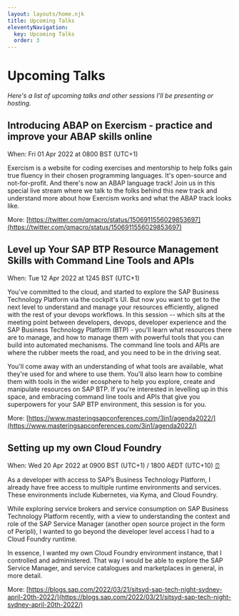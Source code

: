 ```yaml
---
layout: layouts/home.njk
title: Upcoming Talks
eleventyNavigation:
  key: Upcoming Talks
  order: 3
---
```


# Upcoming Talks

_Here's a list of upcoming talks and other sessions I'll be presenting or hosting._

## Introducing ABAP on Exercism - practice and improve your ABAP skills online

When: Fri 01 Apr 2022 at 0800 BST (UTC+1)

Exercism is a website for coding exercises and mentorship to help folks gain true fluency in their chosen programming languages. It's open-source and not-for-profit. And there's now an ABAP language track! Join us in this special live stream where we talk to the folks behind this new track and understand more about how Exercism works and what the ABAP track looks like.

More: [https://twitter.com/qmacro/status/1506911556029853697](https://twitter.com/qmacro/status/1506911556029853697)

## Level up Your SAP BTP Resource Management Skills with Command Line Tools and APIs

When: Tue 12 Apr 2022 at 1245 BST (UTC+1)

You've committed to the cloud, and started to explore the SAP Business Technology Platform via the cockpit's UI. But now you want to get to the next level to understand and manage your resources efficiently, aligned with the rest of your devops workflows. In this session -- which sits at the meeting point between developers, devops, developer experience and the SAP Business Technology Platform (BTP) - you'll learn what resources there are to manage, and how to manage them with powerful tools that you can build into automated mechanisms. The command line tools and APIs are where the rubber meets the road, and you need to be in the driving seat.

You'll come away with an understanding of what tools are available, what they're used for and where to use them. You'll also learn how to combine them with tools in the wider ecosphere to help you explore, create and manipulate resources on SAP BTP. If you're interested in levelling up in this space, and embracing command line tools and APIs that give you superpowers for your SAP BTP environment, this session is for you.

More: [https://www.masteringsapconferences.com/3in1/agenda2022/](https://www.masteringsapconferences.com/3in1/agenda2022/)

## Setting up my own Cloud Foundry

When: Wed 20 Apr 2022 at 0900 BST (UTC+1) / 1800 AEDT (UTC+10) [⏰](https://www.timeanddate.com/worldclock/converter.html?iso=20220420T080000&p1=302&p2=240)

As a developer with access to SAP’s Business Technology Platform, I already have free access to multiple runtime environments and services. These environments include Kubernetes, via Kyma, and Cloud Foundry.

While exploring service brokers and service consumption on SAP Business Technology Platform recently, with a view to understanding the context and role of the SAP Service Manager (another open source project in the form of Peripli), I wanted to go beyond the developer level access I had to a Cloud Foundry runtime.

In essence, I wanted my own Cloud Foundry environment instance, that I controlled and administered. That way I would be able to explore the SAP Service Manager, and service catalogues and marketplaces in general, in more detail.

More: [https://blogs.sap.com/2022/03/21/sitsyd-sap-tech-night-sydney-april-20th-2022/](https://blogs.sap.com/2022/03/21/sitsyd-sap-tech-night-sydney-april-20th-2022/)
